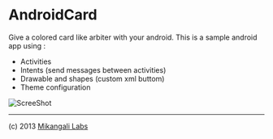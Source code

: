 AndroidCard
===========

Give a colored card like arbiter with your android. This is a sample android app using :

* Activities
* Intents (send messages between activities)
* Drawable and shapes (custom xml buttom)
* Theme configuration

![ScreeShot](https://lh3.ggpht.com/iiaL0VgkZwa-tSeLcfItIIpP1uGeEV1_mqQZCnZXsK6abKXOAwsLxBCJ8idUqgnoqA=h900-rw)
_____________

(c) 2013 [Mikangali Labs](http://mikangali.com)
